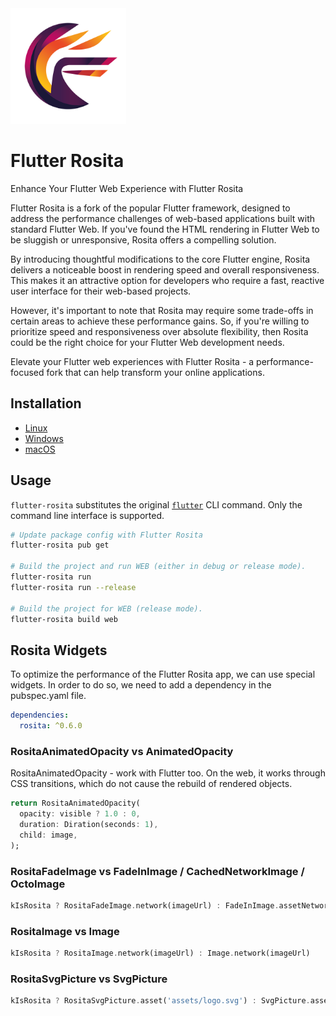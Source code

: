 <img alt="Flutter Rosita" src="assets/rosita_full_logo.png" width="185" height="185">

# Flutter Rosita

Enhance Your Flutter Web Experience with Flutter Rosita

Flutter Rosita is a fork of the popular Flutter framework, designed to address the performance challenges of web-based applications built with standard Flutter Web. If you've found the HTML rendering in Flutter Web to be sluggish or unresponsive, Rosita offers a compelling solution.

By introducing thoughtful modifications to the core Flutter engine, Rosita delivers a noticeable boost in rendering speed and overall responsiveness. This makes it an attractive option for developers who require a fast, reactive user interface for their web-based projects.

However, it's important to note that Rosita may require some trade-offs in certain areas to achieve these performance gains. So, if you're willing to prioritize speed and responsiveness over absolute flexibility, then Rosita could be the right choice for your Flutter Web development needs.

Elevate your Flutter web experiences with Flutter Rosita - a performance-focused fork that can help transform your online applications.

## Installation

- [Linux](linux-install.md)
- [Windows](windows-install.md)
- [macOS](macos-install.md)

## Usage

`flutter-rosita` substitutes the original [`flutter`](https://docs.flutter.dev/reference/flutter-cli) CLI command. Only the command line interface is supported.

```sh
# Update package config with Flutter Rosita
flutter-rosita pub get

# Build the project and run WEB (either in debug or release mode).
flutter-rosita run
flutter-rosita run --release

# Build the project for WEB (release mode).
flutter-rosita build web
```

## Rosita Widgets

To optimize the performance of the Flutter Rosita app, we can use special widgets. In order to do so, we need to add a dependency in the pubspec.yaml file.

```yaml
dependencies:
  rosita: ^0.6.0
```

### RositaAnimatedOpacity vs AnimatedOpacity

RositaAnimatedOpacity - work with Flutter too.
On the web, it works through CSS transitions, which do not cause the rebuild of rendered objects.

```dart
return RositaAnimatedOpacity(
  opacity: visible ? 1.0 : 0,
  duration: Diration(seconds: 1),
  child: image,
);
```

### RositaFadeImage vs FadeInImage / CachedNetworkImage / OctoImage

```dart
kIsRosita ? RositaFadeImage.network(imageUrl) : FadeInImage.assetNetwork(...)
```

### RositaImage vs Image

```dart
kIsRosita ? RositaImage.network(imageUrl) : Image.network(imageUrl)
```

### RositaSvgPicture vs SvgPicture

```dart
kIsRosita ? RositaSvgPicture.asset('assets/logo.svg') : SvgPicture.asset('assets/logo.svg')
```
